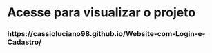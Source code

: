 <h1>Acesse para visualizar o projeto</h1>

<h3>https://cassioluciano98.github.io/Website-com-Login-e-Cadastro/</h3>
